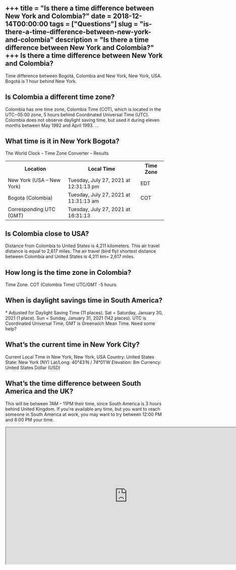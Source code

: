 +++
title = "Is there a time difference between New York and Colombia?"
date = 2018-12-14T00:00:00
tags = ["Questions"]
slug = "is-there-a-time-difference-between-new-york-and-colombia"
description = "Is there a time difference between New York and Colombia?"
+++
Is there a time difference between New York and Colombia?
---------------------------------------------------------

Time difference between Bogotá, Colombia and New York, New York, USA. Bogotá is 1 hour behind New York.

Is Colombia a different time zone?
----------------------------------

Colombia has one time zone, Colombia Time (COT), which is located in the UTC−05:00 zone, 5 hours behind Coordinated Universal Time (UTC). Colombia does not observe daylight saving time, but used it during eleven months between May 1992 and April 1993. …

What time is it in New York Bogota?
-----------------------------------

The World Clock – Time Zone Converter – Results

<table><tr><th>Location</th><th>Local Time</th><th>Time Zone</th></tr><tr><td>New York (USA – New York)</td><td>Tuesday, July 27, 2021 at 12:31:13 pm</td><td>EDT</td></tr><tr><td>Bogota (Colombia)</td><td>Tuesday, July 27, 2021 at 11:31:13 am</td><td>COT</td></tr><tr><td>Corresponding UTC (GMT)</td><td>Tuesday, July 27, 2021 at 16:31:13</td><td></td></tr></table>

Is Colombia close to USA?
-------------------------

Distance from Colombia to United States is 4,211 kilometers. This air travel distance is equal to 2,617 miles. The air travel (bird fly) shortest distance between Colombia and United States is 4,211 km= 2,617 miles.

How long is the time zone in Colombia?
--------------------------------------

Time Zone. COT (Colombia Time) UTC/GMT -5 hours.

When is daylight savings time in South America?
-----------------------------------------------

\* Adjusted for Daylight Saving Time (11 places). Sat = Saturday, January 30, 2021 (1 place). Sun = Sunday, January 31, 2021 (142 places). UTC is Coordinated Universal Time, GMT is Greenwich Mean Time. Need some help?

What’s the current time in New York City?
-----------------------------------------

Current Local Time in New York, New York, USA Country: United States State: New York (NY) Lat/Long: 40°43’N / 74°01’W Elevation: 8m Currency: United States Dollar (USD)

What’s the time difference between South America and the UK?
------------------------------------------------------------

This will be between 7AM – 11PM their time, since South America is 3 hours behind United Kingdom. If you’re available any time, but you want to reach someone in South America at work, you may want to try between 12:00 PM and 8:00 PM your time.

<iframe allow="accelerometer; autoplay; clipboard-write; encrypted-media; gyroscope; picture-in-picture" allowfullscreen="" class="__youtube_prefs__  epyt-is-override  no-lazyload" data-no-lazy="1" data-origheight="433" data-origwidth="770" data-skipgform_ajax_framebjll="" height="433" id="_ytid_25650" loading="lazy" src="https://www.youtube.com/embed/iaByI1p3d8Y?enablejsapi=1&autoplay=0&cc_load_policy=0&cc_lang_pref=&iv_load_policy=1&loop=0&modestbranding=0&rel=1&fs=1&playsinline=0&autohide=2&theme=dark&color=red&controls=1&" title="YouTube player" width="770"></iframe>
